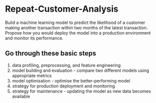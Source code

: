 # Repeat-Customer-Analysis

Build a machine learning model to predict the likelihood of a customer making another transaction within two months of the latest transaction. Propose how you would deploy the model into a production environment and monitor its performance.

## Go through these basic steps

1. data profiling, preprocessing, and feature engineering
2. model building and evaluation - compare two different models using appropriate metrics
3. model optimisation - optimise the better-performing model
4. strategy for production deployment and monitoring
5. strategy for maintenance - updating the model as new data becomes available
